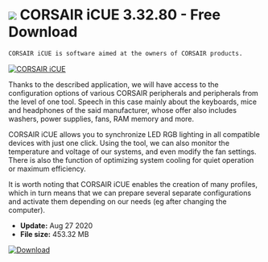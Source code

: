 # ![](https://cdn.softexe.net/static/icon/win.gif) CORSAIR iCUE 3.32.80 - Free Download

```sh
CORSAIR iCUE is software aimed at the owners of CORSAIR products.
```
[![CORSAIR iCUE](https://gallery.dpcdn.pl/imgc/Tools/86566/g_-_420x350_1.5_-_x380d00c5-4cae-4d9f-851d-3c0b0bbef8f6.jpg)](https://softexe.net/win/system/other/corsair-icue:hhcp.html)

Thanks to the described application, we will have access to the configuration options of various CORSAIR peripherals and peripherals from the level of one tool. Speech in this case mainly about the keyboards, mice and headphones of the said manufacturer, whose offer also includes washers, power supplies, fans, RAM memory and more.
 
 CORSAIR iCUE allows you to synchronize LED RGB lighting in all compatible devices with just one click. Using the tool, we can also monitor the temperature and voltage of our systems, and even modify the fan settings. There is also the function of optimizing system cooling for quiet operation or maximum efficiency.
 
 It is worth noting that CORSAIR iCUE enables the creation of many profiles, which in turn means that we can prepare several separate configurations and activate them depending on our needs (eg after changing the computer).


- **Update:** Aug 27 2020
- **File size:** 453.32 MB

[![Download](https://cdn.softexe.net/static/img/download.png)](https://softexe.net/win/system/other/corsair-icue:hhcp.html)


